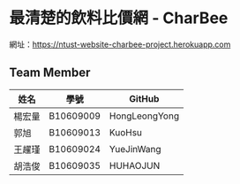 # 最清楚的飲料比價網 - CharBee

網址：https://ntust-website-charbee-project.herokuapp.com

## Team Member
|姓名|學號|GitHub|
|---|---|---|
|楊宏量|B10609009|HongLeongYong|
|郭旭|B10609013|KuoHsu|
|王趯瑾|B10609024|YueJinWang|
|胡浩俊|B10609035|HUHAOJUN|
